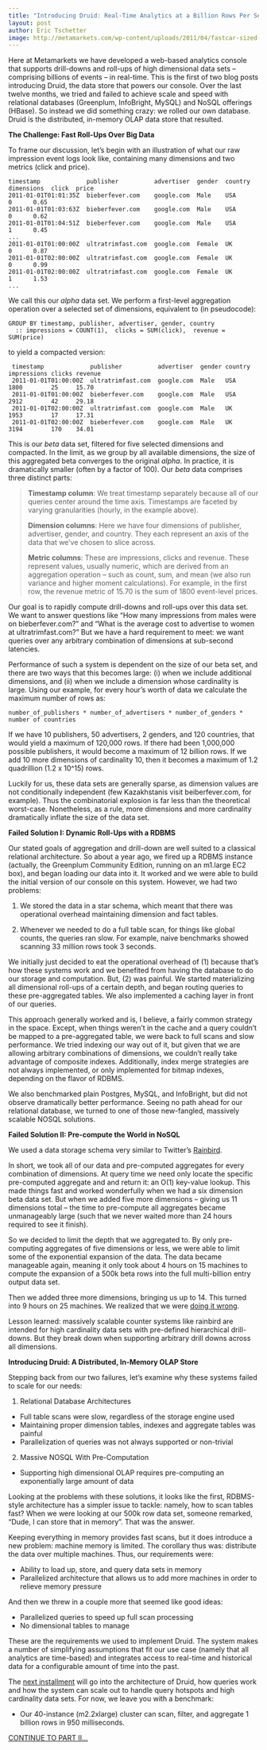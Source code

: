 ```yaml
---
title: "Introducing Druid: Real-Time Analytics at a Billion Rows Per Second"
layout: post
author: Eric Tschetter
image: http://metamarkets.com/wp-content/uploads/2011/04/fastcar-sized-470x288.jpg
---
```


Here at Metamarkets we have developed a web-based analytics console that
supports drill-downs and roll-ups of high dimensional data sets – comprising
billions of events – in real-time.  This is the first of two blog posts
introducing Druid, the data store that powers our console.  Over the last twelve
months, we tried and failed to achieve scale and speed with relational databases
(Greenplum, InfoBright, MySQL) and NoSQL offerings (HBase). So instead we did
something crazy: we rolled our own database. Druid is the distributed, in-memory
OLAP data store that resulted.

**The Challenge: Fast Roll-Ups Over Big Data**

To frame our discussion, let’s begin with an illustration of what our raw impression event logs look 
like, containing many dimensions and two metrics (click and price).


    timestamp             publisher          advertiser  gender  country  dimensions  click  price
    2011-01-01T01:01:35Z  bieberfever.com    google.com  Male    USA                  0      0.65
    2011-01-01T01:03:63Z  bieberfever.com    google.com  Male    USA                  0      0.62
    2011-01-01T01:04:51Z  bieberfever.com    google.com  Male    USA                  1      0.45
    ...
    2011-01-01T01:00:00Z  ultratrimfast.com  google.com  Female  UK                   0      0.87
    2011-01-01T02:00:00Z  ultratrimfast.com  google.com  Female  UK                   0      0.99
    2011-01-01T02:00:00Z  ultratrimfast.com  google.com  Female  UK                   1      1.53
    ...


We call this our *alpha* data set. We perform a first-level aggregation operation over a selected set of 
dimensions, equivalent to (in pseudocode):


    GROUP BY timestamp, publisher, advertiser, gender, country
      :: impressions = COUNT(1),  clicks = SUM(click),  revenue = SUM(price)

to yield a compacted version:

     timestamp             publisher          advertiser  gender country impressions clicks revenue
     2011-01-01T01:00:00Z  ultratrimfast.com  google.com  Male   USA     1800        25     15.70
     2011-01-01T01:00:00Z  bieberfever.com    google.com  Male   USA     2912        42     29.18
     2011-01-01T02:00:00Z  ultratrimfast.com  google.com  Male   UK      1953        17     17.31
     2011-01-01T02:00:00Z  bieberfever.com    google.com  Male   UK      3194        170    34.01

This is our *beta* data set, filtered for five selected dimensions and compacted. In the limit, as we group 
by all available dimensions, the size of this aggregated beta converges to the original *alpha*. In practice, 
it is dramatically smaller (often by a factor of 100). Our *beta* data comprises three distinct parts:

> **Timestamp column**: We treat timestamp separately because all of our queries
> center around the time axis. Timestamps are faceted by varying granularities
> (hourly, in the example above).
> 
> **Dimension columns**: Here we have four dimensions of publisher, advertiser,
> gender, and country. They each represent an axis of the data that we’ve chosen
> to slice across.
> 
>    **Metric columns**: These are impressions, clicks and revenue. These represent
> values, usually numeric, which are derived from an aggregation operation – such
> as count, sum, and mean (we also run variance and higher moment calculations).
> For example, in the first row, the revenue metric of 15.70 is the sum of 1800
> event-level prices.

Our goal is to rapidly compute drill-downs and roll-ups over this data set. We
want to answer questions like “How many impressions from males were on
bieberfever.com?” and “What is the average cost to advertise to women at
ultratrimfast.com?”  But we have a hard requirement to meet: we want queries
over any arbitrary combination of dimensions at sub-second latencies.

Performance of such a system is dependent on the size of our beta set, and
there are two ways that this becomes large: (i) when we include additional
dimensions, and (ii) when we include a dimension whose cardinality is large.
Using our example, for every hour’s worth of data we calculate the maximum
number of rows as:

	number_of_publishers * number_of_advertisers * number_of_genders * number of countries

If we have 10 publishers, 50 advertisers, 2 genders, and 120 countries, that
would yield a maximum of 120,000 rows.  If there had been 1,000,000 possible
publishers, it would become a maximum of 12 billion rows. If we add 10 more
dimensions of cardinality 10, then it becomes a maximum of 1.2 quadrillion (1.2
x 10^15) rows.

Luckily for us, these data sets are generally sparse, as dimension values are
not conditionally independent (few Kazakhstanis visit beiberfever.com, for
example). Thus the combinatorial explosion is far less than the theoretical
worst-case. Nonetheless, as a rule, more dimensions and more cardinality
dramatically inflate the size of the data set.

**Failed Solution I: Dynamic Roll-Ups with a RDBMS**

Our stated goals of aggregation and drill-down are well suited to a classical
relational architecture. So about a year ago, we fired up a RDBMS instance
(actually, the Greenplum Community Edition, running on an m1.large EC2 box),
and began loading our data into it. It worked and we were able to build the
initial version of our console on this system. However, we had two problems:

1. We stored the data in a star schema, which meant that there was operational
   overhead maintaining dimension and fact tables.

2. Whenever we needed to do a full table scan, for things like global counts,
   the queries ran slow. For example, naive benchmarks showed scanning 33
million rows took 3 seconds.

We initially just decided to eat the operational overhead of (1) because that’s
how these systems work and we benefited from having the database to do our
storage and computation. But, (2) was painful. We started materializing all
dimensional roll-ups of a certain depth, and began routing queries to these
pre-aggregated tables. We also implemented a caching layer in front of our
queries.

This approach generally worked and is, I believe, a fairly common strategy in
the space. Except, when things weren’t in the cache and a query couldn’t be
mapped to a pre-aggregated table, we were back to full scans and slow
performance.  We tried indexing our way out of it, but given that we are
allowing arbitrary combinations of dimensions, we couldn’t really take
advantage of composite indexes. Additionally, index merge strategies are not
always implemented, or only implemented for bitmap indexes, depending on the
flavor of RDBMS.

We also benchmarked plain Postgres, MySQL, and InfoBright, but did not observe
dramatically better performance. Seeing no path ahead for our relational
database, we turned to one of those new-fangled, massively scalable NOSQL
solutions.

**Failed Solution II: Pre-compute the World in NoSQL**

We used a data storage schema very similar to Twitter’s
[Rainbird](http://www.slideshare.net/kevinweil/rainbird-realtime-analytics-at-twitter-strata-2011).

In short, we took all of our data and pre-computed aggregates for every
combination of dimensions. At query time we need only locate the specific
pre-computed aggregate and and return it: an O(1) key-value lookup. This made
things fast and worked wonderfully when we had a six dimension beta data set.
But when we added five more dimensions – giving us 11 dimensions total – the
time to pre-compute all aggregates became unmanageably large (such that we
never waited more than 24 hours required to see it finish).

So we decided to limit the depth that we aggregated to. By only pre-computing
aggregates of five dimensions or less, we were able to limit some of the
exponential expansion of the data. The data became manageable again, meaning it
only took about 4 hours on 15 machines to compute the expansion of a 500k beta
rows into the full multi-billion entry output data set.

Then we added three more dimensions, bringing us up to 14. This turned into 9
hours on 25 machines. We realized that we were [doing it
wrong](http://knowyourmeme.com/memes/youre-doing-it-wrong).

Lesson learned: massively scalable counter systems like rainbird are intended
for high cardinality data sets with pre-defined hierarchical drill-downs. But
they break down when supporting arbitrary drill downs across all dimensions.

**Introducing Druid: A Distributed, In-Memory OLAP Store**

Stepping back from our two failures, let’s examine why these systems failed to
scale for our needs:

1. Relational Database Architectures
  * Full table scans were slow, regardless of the storage engine used
  * Maintaining proper dimension tables, indexes and aggregate tables was painful
  * Parallelization of queries was not always supported or non-trivial
2. Massive NOSQL With Pre-Computation
  * Supporting high dimensional OLAP requires pre-computing an exponentially large amount of data

Looking at the problems with these solutions, it looks like the first,
RDBMS-style architecture has a simpler issue to tackle: namely, how to scan
tables fast?  When we were looking at our 500k row data set, someone remarked,
“Dude, I can store that in memory”. That was the answer.

Keeping everything in memory provides fast scans, but it does introduce a new
problem: machine memory is limited. The corollary thus was: distribute the data
over multiple machines. Thus, our requirements were:

* Ability to load up, store, and query data sets in memory
* Parallelized architecture that allows us to add more machines in order to relieve memory pressure

And then we threw in a couple more that seemed like good ideas:

* Parallelized queries to speed up full scan processing
* No dimensional tables to manage

These are the requirements we used to implement Druid. The system makes a
number of simplifying assumptions that fit our use case (namely that all
analytics are time-based) and integrates access to real-time and historical
data for a configurable amount of time into the past.

The [next
installment](http://metamarketsgroup.com/blog/druid-part-deux-three-principles-for-fast-distributed-olap/)
will go into the architecture of Druid, how queries work and how the system can
scale out to handle query hotspots and high cardinality data sets. For now, we
leave you with a benchmark:

* Our 40-instance (m2.2xlarge) cluster can scan, filter, and aggregate 1 billion rows in 950 milliseconds.


[CONTINUE TO PART II…](http://metamarkets.com/2011/druid-part-deux-three-principles-for-fast-distributed-olap/)
